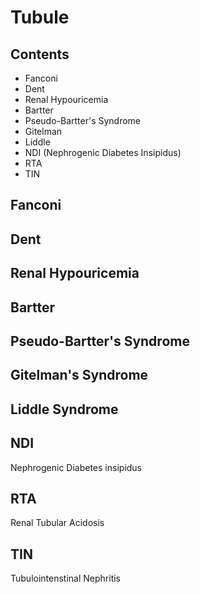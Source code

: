 <!--
Filename:	Tubule.md
Project:	/Users/shume/Developer/mnemosyne/docs/MMB/docs/e_Nephro
Authors:	shumez <https://github.com/shumez>
Created:	2019-04-03 17:32:17
Modified:	2020-01-26 16:00:44
-----
Copyright (c) 2020 shumez
-->

# Tubule

## Contents

- Fanconi
- Dent
- Renal Hypouricemia
- Bartter
- Pseudo-Bartter's Syndrome
- Gitelman
- Liddle
- NDI (Nephrogenic Diabetes Insipidus)
- RTA
- TIN


## Fanconi

<!-- <h6 id='fanconi-def'>Definition</h6> -->
<!-- <h6 id='fanconi-eti'>Etiology</h6> -->
<!-- <h6 id='fanconi-epi'>Epidemiology</h6> -->
<!-- <h6 id='fanconi-cls'>Classification</h6> -->
<!-- <h6 id='fanconi-sx'>Sign and Symptom</h6> -->
<!-- <h6 id='fanconi-cmp'>Complication</h6> -->
<!-- <h6 id='fanconi-ex'>Examination</h6> -->
<!-- <h6 id='fanconi-dx'>Diagnosis</h6> -->
<!-- <h6 id='fanconi-tx'>Treatment</h6> -->
<!-- <h6 id='fanconi-prg'>Prognosis</h6> -->
<!-- <h6 id='fanconi-app'>Appendix</h6> -->


## Dent

<!-- <h6 id='dent-def'>Definition</h6> -->
<!-- <h6 id='dent-eti'>Etiology</h6> -->
<!-- <h6 id='dent-epi'>Epidemiology</h6> -->
<!-- <h6 id='dent-cls'>Classification</h6> -->
<!-- <h6 id='dent-sx'>Sign and Symptom</h6> -->
<!-- <h6 id='dent-cmp'>Complication</h6> -->
<!-- <h6 id='dent-ex'>Examination</h6> -->
<!-- <h6 id='dent-dx'>Diagnosis</h6> -->
<!-- <h6 id='dent-tx'>Treatment</h6> -->
<!-- <h6 id='dent-prg'>Prognosis</h6> -->
<!-- <h6 id='dent-app'>Appendix</h6> -->


## Renal Hypouricemia

<!-- <h6 id='renal_hypouricemia-def'>Definition</h6> -->
<!-- <h6 id='renal_hypouricemia-eti'>Etiology</h6> -->
<!-- <h6 id='renal_hypouricemia-epi'>Epidemiology</h6> -->
<!-- <h6 id='renal_hypouricemia-cls'>Classification</h6> -->
<!-- <h6 id='renal_hypouricemia-sx'>Sign and Symptom</h6> -->
<!-- <h6 id='renal_hypouricemia-cmp'>Complication</h6> -->
<!-- <h6 id='renal_hypouricemia-ex'>Examination</h6> -->
<!-- <h6 id='renal_hypouricemia-dx'>Diagnosis</h6> -->
<!-- <h6 id='renal_hypouricemia-tx'>Treatment</h6> -->
<!-- <h6 id='renal_hypouricemia-prg'>Prognosis</h6> -->
<!-- <h6 id='renal_hypouricemia-app'>Appendix</h6> -->


## Bartter

<!-- <h6 id='bartter-def'>Definition</h6> -->
<!-- <h6 id='bartter-eti'>Etiology</h6> -->
<!-- <h6 id='bartter-epi'>Epidemiology</h6> -->
<!-- <h6 id='bartter-cls'>Classification</h6> -->
<!-- <h6 id='bartter-sx'>Sign and Symptom</h6> -->
<!-- <h6 id='bartter-cmp'>Complication</h6> -->
<!-- <h6 id='bartter-ex'>Examination</h6> -->
<!-- <h6 id='bartter-dx'>Diagnosis</h6> -->
<!-- <h6 id='bartter-tx'>Treatment</h6> -->
<!-- <h6 id='bartter-prg'>Prognosis</h6> -->
<!-- <h6 id='bartter-app'>Appendix</h6> -->


## Pseudo-Bartter's Syndrome

<!-- <h6 id='pseudo-bartter_syndrome-def'>Definition</h6> -->
<!-- <h6 id='pseudo-bartter_syndrome-eti'>Etiology</h6> -->
<!-- <h6 id='pseudo-bartter_syndrome-epi'>Epidemiology</h6> -->
<!-- <h6 id='pseudo-bartter_syndrome-cls'>Classification</h6> -->
<!-- <h6 id='pseudo-bartter_syndrome-sx'>Sign and Symptom</h6> -->
<!-- <h6 id='pseudo-bartter_syndrome-cmp'>Complication</h6> -->
<!-- <h6 id='pseudo-bartter_syndrome-ex'>Examination</h6> -->
<!-- <h6 id='pseudo-bartter_syndrome-dx'>Diagnosis</h6> -->
<!-- <h6 id='pseudo-bartter_syndrome-tx'>Treatment</h6> -->
<!-- <h6 id='pseudo-bartter_syndrome-prg'>Prognosis</h6> -->
<!-- <h6 id='pseudo-bartter_syndrome-app'>Appendix</h6> -->


## Gitelman's Syndrome

<!-- <h6 id='gitelman-def'>Definition</h6> -->
<!-- <h6 id='gitelman-eti'>Etiology</h6> -->
<!-- <h6 id='gitelman-epi'>Epidemiology</h6> -->
<!-- <h6 id='gitelman-cls'>Classification</h6> -->
<!-- <h6 id='gitelman-sx'>Sign and Symptom</h6> -->
<!-- <h6 id='gitelman-cmp'>Complication</h6> -->
<!-- <h6 id='gitelman-ex'>Examination</h6> -->
<!-- <h6 id='gitelman-dx'>Diagnosis</h6> -->
<!-- <h6 id='gitelman-tx'>Treatment</h6> -->
<!-- <h6 id='gitelman-prg'>Prognosis</h6> -->
<!-- <h6 id='gitelman-app'>Appendix</h6> -->


## Liddle Syndrome

<!-- <h6 id='liddle-def'>Definition</h6> -->
<!-- <h6 id='liddle-eti'>Etiology</h6> -->
<!-- <h6 id='liddle-epi'>Epidemiology</h6> -->
<!-- <h6 id='liddle-cls'>Classification</h6> -->
<!-- <h6 id='liddle-sx'>Sign and Symptom</h6> -->
<!-- <h6 id='liddle-cmp'>Complication</h6> -->
<!-- <h6 id='liddle-ex'>Examination</h6> -->
<!-- <h6 id='liddle-dx'>Diagnosis</h6> -->
<!-- <h6 id='liddle-tx'>Treatment</h6> -->
<!-- <h6 id='liddle-prg'>Prognosis</h6> -->
<!-- <h6 id='liddle-app'>Appendix</h6> -->


## NDI

Nephrogenic Diabetes insipidus

<!-- <h6 id='ndi-def'>Definition</h6> -->
<!-- <h6 id='ndi-eti'>Etiology</h6> -->
<!-- <h6 id='ndi-epi'>Epidemiology</h6> -->
<!-- <h6 id='ndi-cls'>Classification</h6> -->
<!-- <h6 id='ndi-sx'>Sign and Symptom</h6> -->
<!-- <h6 id='ndi-cmp'>Complication</h6> -->
<!-- <h6 id='ndi-ex'>Examination</h6> -->
<!-- <h6 id='ndi-dx'>Diagnosis</h6> -->
<!-- <h6 id='ndi-tx'>Treatment</h6> -->
<!-- <h6 id='ndi-prg'>Prognosis</h6> -->
<!-- <h6 id='ndi-app'>Appendix</h6> -->


## RTA

Renal Tubular Acidosis

<!-- <h6 id='rta-def'>Definition</h6> -->
<!-- <h6 id='rta-eti'>Etiology</h6> -->
<!-- <h6 id='rta-epi'>Epidemiology</h6> -->
<!-- <h6 id='rta-cls'>Classification</h6> -->
<!-- <h6 id='rta-sx'>Sign and Symptom</h6> -->
<!-- <h6 id='rta-cmp'>Complication</h6> -->
<!-- <h6 id='rta-ex'>Examination</h6> -->
<!-- <h6 id='rta-dx'>Diagnosis</h6> -->
<!-- <h6 id='rta-tx'>Treatment</h6> -->
<!-- <h6 id='rta-prg'>Prognosis</h6> -->
<!-- <h6 id='rta-app'>Appendix</h6> -->


## TIN

Tubulointenstinal Nephritis

<!-- <h6 id='tin-def'>Definition</h6> -->
<!-- <h6 id='tin-eti'>Etiology</h6> -->
<!-- <h6 id='tin-epi'>Epidemiology</h6> -->
<!-- <h6 id='tin-cls'>Classification</h6> -->
<!-- <h6 id='tin-sx'>Sign and Symptom</h6> -->
<!-- <h6 id='tin-cmp'>Complication</h6> -->
<!-- <h6 id='tin-ex'>Examination</h6> -->
<!-- <h6 id='tin-dx'>Diagnosis</h6> -->
<!-- <h6 id='tin-tx'>Treatment</h6> -->
<!-- <h6 id='tin-prg'>Prognosis</h6> -->
<!-- <h6 id='tin-app'>Appendix</h6> -->

##

<!-- ## -->
<!-- <h6 id='-def'>Definition</h6> -->
<!-- <h6 id='-eti'>Etiology</h6> -->
<!-- <h6 id='-epi'>Epidemiology</h6> -->
<!-- <h6 id='-cls'>Classification</h6> -->
<!-- <h6 id='-sx'>Sign and Symptom</h6> -->
<!-- <h6 id='-cmp'>Complication</h6> -->
<!-- <h6 id='-ex'>Examination</h6> -->
<!-- <h6 id='-dx'>Diagnosis</h6> -->
<!-- <h6 id='-tx'>Treatment</h6> -->
<!-- <h6 id='-prg'>Prognosis</h6> -->
<!-- <h6 id='-app'>Appendix</h6> -->

<!-- ref -->


<!-- <style type="text/css">
	img{width: 50%; float: right;}
</style> -->